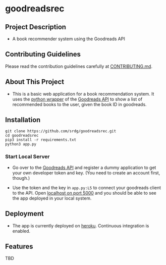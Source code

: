 # goodreadsrec

## Project Description
* A book recommender system using the Goodreads API 

## Contributing Guidelines 
Please read the contribution guidelines carefully at [CONTRIBUTING.md](CONTRIBUTING.md).

## About This Project 
* This is a basic web application for a book recommendation system. It uses the [python wrapper](https://github.com/paulshannon/python-goodreads) of the [Goodreads API](https://goodreads.com/api) to show a list of recommended books to the user, given the book ID in goodreads.

## Installation 
```
git clone https://github.com/srdg/goodreadsrec.git
cd goodreadsrec
pip3 install -r requirements.txt
python3 app.py
```
### Start Local Server 
* Go over to the [Goodreads API](https://goodreads.com/api) and register a dummy application to get your own developer token and key. (You need to create an account first, though.)

* Use the token and the key in `app.py:L5` to connect your goodreads client to the API. Open [localhost on port 5000](http://localhost:5000) and you should be able to see the app deployed in your local system.

## Deployment

* The app is currently deployed on [heroku](http:goodreadsrec.herokuapp.com). Continuous integration is enabled.

## Features 
TBD

